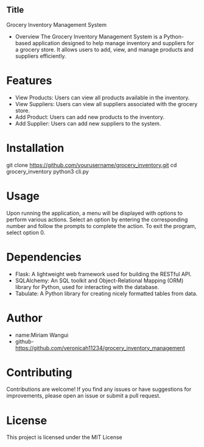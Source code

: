 ## Title
Grocery Inventory Management System
- Overview
The Grocery Inventory Management System is a Python-based application designed to help manage inventory and suppliers for a grocery store. It allows users to add, view, and manage products and suppliers efficiently.

# Features
- View Products: Users can view all products available in the inventory.
- View Suppliers: Users can view all suppliers associated with the grocery store.
- Add Product: Users can add new products to the inventory.
- Add Supplier: Users can add new suppliers to the system.

# Installation
git clone https://github.com/yourusername/grocery_inventory.git
cd grocery_inventory
python3 cli.py

# Usage
Upon running the application, a menu will be displayed with options to perform various actions.
Select an option by entering the corresponding number and follow the prompts to complete the action.
To exit the program, select option 0.

# Dependencies
- Flask: A lightweight web framework used for building the RESTful API.
- SQLAlchemy: An SQL toolkit and Object-Relational Mapping (ORM) library for Python, used for interacting with the database.
- Tabulate: A Python library for creating nicely formatted tables from data.

# Author
- name:Miriam Wangui
- github-https://github.com/veronicah11234/grocery_inventory_management

# Contributing
Contributions are welcome! If you find any issues or have suggestions for improvements, please open an issue or submit a pull request.

# License
This project is licensed under the MIT License 